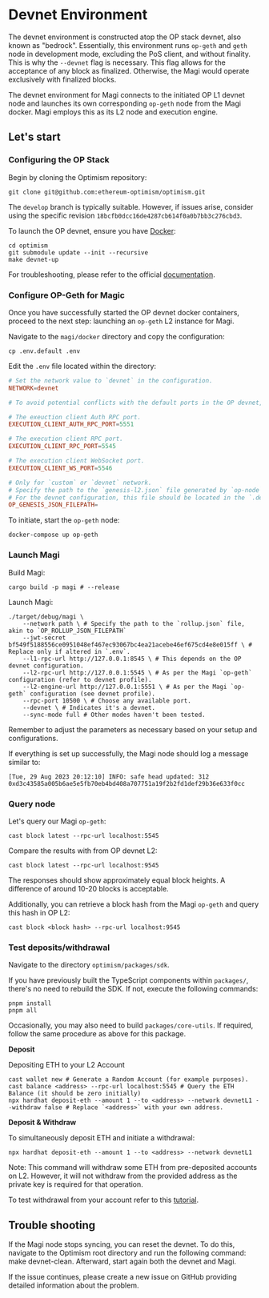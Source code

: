 # Devnet Environment

The devnet environment is constructed atop the OP stack devnet, also known as "bedrock". Essentially, this environment runs `op-geth` and `geth` node in development mode, excluding the PoS client, and without finality. This is why the `--devnet` flag is necessary. This flag allows for the acceptance of any block as finalized. Otherwise, the Magi would operate exclusively with finalized blocks.

The devnet environment for Magi connects to the initiated OP L1 devnet node and launches its own corresponding `op-geth` node from the Magi docker. Magi employs this as its L2 node and execution engine.

## Let's start

### Configuring the OP Stack

Begin by cloning the Optimism repository:

    git clone git@github.com:ethereum-optimism/optimism.git

The `develop` branch is typically suitable. However, if issues arise, consider using the specific revision `18bcfb0dcc16de4287cb614f0a0b7bb3c276cbd3`.

To launch the OP devnet, ensure you have [Docker](https://www.docker.com/):

    cd optimism
    git submodule update --init --recursive
    make devnet-up

For troubleshooting, please refer to the official [documentation](https://community.optimism.io/docs/developers/build/dev-node/#).

### Configure OP-Geth for Magic

Once you have successfully started the OP devnet docker containers, proceed to the next step: launching an `op-geth` L2 instance for Magi.

Navigate to the `magi/docker` directory and copy the configuration:

    cp .env.default .env

Edit the `.env` file located within the directory:

```toml
# Set the network value to `devnet` in the configuration.
NETWORK=devnet

# To avoid potential conflicts with the default ports in the OP devnet, it's recommended to modify the RPC ports.

# The exeuction client Auth RPC port.
EXECUTION_CLIENT_AUTH_RPC_PORT=5551

# The execution client RPC port.
EXECUTION_CLIENT_RPC_PORT=5545

# The execution client WebSocket port.
EXECUTION_CLIENT_WS_PORT=5546

# Only for `custom` or `devnet` network.
# Specify the path to the `genesis-l2.json` file generated by `op-node`.
# For the devnet configuration, this file should be located in the `.devnet` folder within the Optimism directory.
OP_GENESIS_JSON_FILEPATH=
```

To initiate, start the `op-geth` node:

    docker-compose up op-geth

### Launch Magi

Build Magi:

    cargo build -p magi # --release

Launch Magi:

    ./target/debug/magi \
        --network path \ # Specify the path to the `rollup.json` file, akin to `OP_ROLLUP_JSON_FILEPATH`
        --jwt-secret bf549f5188556ce0951048ef467ec93067bc4ea21acebe46ef675cd4e8e015ff \ # Replace only if altered in `.env`.
        --l1-rpc-url http://127.0.0.1:8545 \ # This depends on the OP devnet configuration.
        --l2-rpc-url http://127.0.0.1:5545 \ # As per the Magi `op-geth` configuration (refer to devnet profile).
        --l2-engine-url http://127.0.0.1:5551 \ # As per the Magi `op-geth` configuration (see devnet profile).
        --rpc-port 10500 \ # Choose any available port.
        --devnet \ # Indicates it's a devnet.
        --sync-mode full # Other modes haven't been tested.

Remember to adjust the parameters as necessary based on your setup and configurations.

If everything is set up successfully, the Magi node should log a message similar to:

```
[Tue, 29 Aug 2023 20:12:10] INFO: safe head updated: 312 0xd3c43585a005b6ae5e5fb70eb4bd408a707751a19f2b2fd1def29b36e633f0cc
```

### Query node

Let's query our Magi `op-geth`:

    cast block latest --rpc-url localhost:5545

Compare the results with from OP devnet L2:

    cast block latest --rpc-url localhost:9545

The responses should show approximately equal block heights. A difference of around 10-20 blocks is acceptable.

Additionally, you can retrieve a block hash from the Magi `op-geth` and query this hash in OP L2:

    cast block <block hash> --rpc-url localhost:9545

### Test deposits/withdrawal

Navigate to the directory `optimism/packages/sdk`.

If you have previously built the TypeScript components within `packages/`, there's no need to rebuild the SDK. If not, execute the following commands:

    pnpm install
    pnpm all

Occasionally, you may also need to build `packages/core-utils`. If required, follow the same procedure as above for this package.

**Deposit**

Depositing ETH to your L2 Account

    cast wallet new # Generate a Random Account (for example purposes).
    cast balance <address> --rpc-url localhost:5545 # Query the ETH Balance (it should be zero initially)
    npx hardhat deposit-eth --amount 1 --to <address> --network devnetL1 --withdraw false # Replace `<address>` with your own address.

**Deposit & Withdraw**

To simultaneously deposit ETH and initiate a withdrawal:

    npx hardhat deposit-eth --amount 1 --to <address> --network devnetL1

Note: This command will withdraw some ETH from pre-deposited accounts on L2. However, it will not withdraw from the provided address as the private key is required for that operation.

To test withdrawal from your account refer to this [tutorial](https://stack.optimism.io/docs/security/forced-withdrawal/). 

## Trouble shooting

If the Magi node stops syncing, you can reset the devnet. To do this, navigate to the Optimism root directory and run the following command: make devnet-clean. Afterward, start again both the devnet and Magi.

If the issue continues, please create a new issue on GitHub providing detailed information about the problem.
